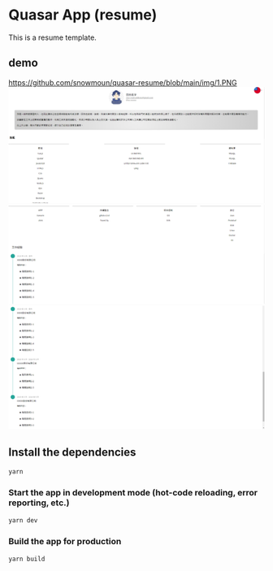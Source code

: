 # Quasar App (resume)

This is a resume template.

## demo
https://github.com/snowmoun/quasar-resume/blob/main/img/1.PNG
![demo image1](https://github.com/snowmoun/quasar-resume/blob/main/img/1.PNG)
![demo image2](https://github.com/snowmoun/quasar-resume/blob/main/img/2.PNG)
![demo image3](https://github.com/snowmoun/quasar-resume/blob/main/img/3.PNG)

## Install the dependencies
```bash
yarn
```

### Start the app in development mode (hot-code reloading, error reporting, etc.)
```bash
yarn dev
```


### Build the app for production
```bash
yarn build
```
